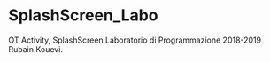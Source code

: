 # SplashScreen_Labo
QT Activity, SplashScreen Laboratorio di Programmazione 2018-2019 Rubain Kouevi. 
